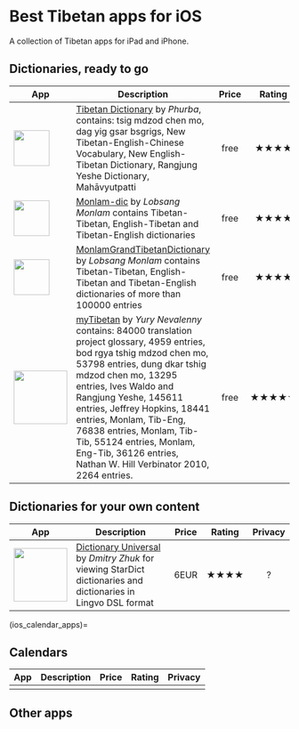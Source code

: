 # Best Tibetan apps for iOS

A collection of Tibetan apps for iPad and iPhone.
## Dictionaries, ready to go

| App | Description | Price | Rating | Privacy |
| --- | ----------- | :---: | :----: | :-----: |
| <img src="https://is4-ssl.mzstatic.com/image/thumb/Purple123/v4/d4/0a/50/d40a5014-ea53-8df4-4955-5c8c7e40524c/AppIcon-0-1x_U007emarketing-0-0-85-220-4.png/350x350.png?" style="width: 64px;"> | [Tibetan Dictionary](https://apps.apple.com/us/app/tibetan-dictionary/id418873951) by _Phurba_, contains: tsig mdzod chen mo, dag yig gsar bsgrigs, New Tibetan-English-Chinese Vocabulary, New English-Tibetan Dictionary, Rangjung Yeshe Dictionary, Mahāvyutpatti | free | ★★★★ | ? |
| <img src="https://is1-ssl.mzstatic.com/image/thumb/Purple62/v4/ec/48/a5/ec48a549-da8c-e466-b18f-6149c5f14fd9/mzm.outuupqo.png/350x350.png?" style="width: 64px;"> | [Monlam-dic](https://apps.apple.com/us/app/monlam-dic/id1054645616) by _Lobsang Monlam_ contains Tibetan-Tibetan, English-Tibetan and Tibetan-English dictionaries | free | ★★★★ | ? |
| <img src="https://is5-ssl.mzstatic.com/image/thumb/Purple113/v4/9d/37/e7/9d37e737-ce9f-e688-2eff-a5d792ff9b7f/AppIcon-1x_U007emarketing-0-0-0-7-0-0-85-220.jpeg/350x350.png?" style="width: 64px;"> | [MonlamGrandTibetanDictionary](https://apps.apple.com/us/app/monlamgrandtibetandictionary/id1065052389) by _Lobsang Monlam_ contains Tibetan-Tibetan, English-Tibetan and Tibetan-English dictionaries of more than 100000 entries | free | ★★★★ | ? |
| <img src="https://is1-ssl.mzstatic.com/image/thumb/Purple124/v4/3b/43/2a/3b432a78-5d54-761b-5699-da9122e4bcca/AppIcon-0-1x_U007emarketing-0-10-0-85-220.png/246x0w.webp" style="width: 96px;"> | [myTibetan](https://apps.apple.com/us/app/mytibetan/id1436723937) by _Yury Nevalenny_ contains: 84000 translation project glossary, 4959 entries, bod rgya tshig mdzod chen mo, 53798 entries, dung dkar tshig mdzod chen mo, 13295 entries, Ives Waldo and Rangjung Yeshe, 145611 entries, Jeffrey Hopkins, 18441 entries, Monlam, Tib-Eng, 76838 entries, Monlam, Tib-Tib, 55124 entries, Monlam, Eng-Tib, 36126 entries, Nathan W. Hill Verbinator 2010, 2264 entries. | free| ★★★★★ |★★★ |

## Dictionaries for your own content

| App | Description | Price | Rating | Privacy |
| --- | ----------- | :---: | :----: | :-----: |
| <img src="https://is4-ssl.mzstatic.com/image/thumb/Purple123/v4/41/cd/f2/41cdf247-415a-84f4-72a8-a1fe6180a500/AppIcon-0-0-1x_U007emarketing-0-0-0-6-0-85-220.png/1200x630wa.png" style="width: 96px;"> | [Dictionary Universal](https://apps.apple.com/de/app/dictionary-universal/id312088272?platform=iphone) by _Dmitry Zhuk_ for viewing StarDict dictionaries and dictionaries in Lingvo DSL format | 6EUR | ★★★★ | ? |

(ios_calendar_apps)=
## Calendars

| App | Description | Price | Rating | Privacy |
| --- | ----------- | :---: | :----: | :-----: |
| <img src=""> | | | | |
## Other apps
